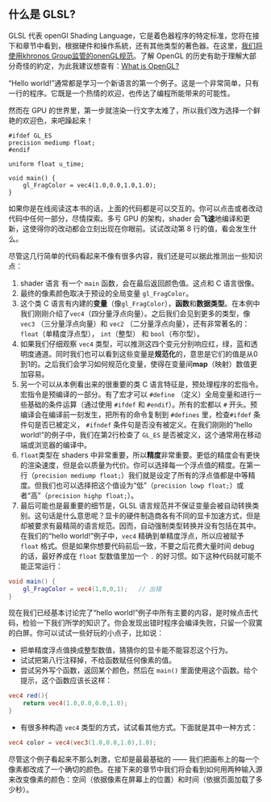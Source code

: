 ## 什么是 GLSL?
GLSL 代表 openGl Shading Language，它是着色器程序的特定标准，您将在接下和章节中看到，根据硬件和操作系統，还有其他类型的著色器。在这里，[我们将使用khronos Group监管的onenGL规范](https://www.khronos.org/opengl/)。了解 OpenGL 的历史有助于理解大部分奇怪的約定，为此我建议想查有：[What is OpenGL?](https://openglbook.com/chapter-0-preface-what-is-opengl.html)


“Hello world!”通常都是学习一个新语言的第一个例子。这是一个非常简单，只有一行的程序。它既是一个热情的欢迎，也传达了编程所能带来的可能性。

然而在 GPU 的世界里，第一步就渲染一行文字太难了，所以我们改为选择一个鲜艳的欢迎色，来吧躁起来！



```
#ifdef GL_ES
precision mediump float;
#endif

uniform float u_time;

void main() {
	gl_FragColor = vec4(1.0,0.0,1.0,1.0);
}
```

如果你是在线阅读这本书的话，上面的代码都是可以交互的。你可以点击或者改动代码中任何一部分，尽情探索。多亏 GPU 的架构，shader 会**飞速**地编译和更新，这使得你的改动都会立刻出现在你眼前。试试改动第 8 行的值，看会发生什么。

尽管这几行简单的代码看起来不像有很多内容，我们还是可以据此推测出一些知识点：

1. shader 语言 有一个 `main` 函数，会在最后返回颜色值。这点和 C 语言很像。
2. 最终的像素颜色取决于预设的全局变量 `gl_FragColor`。
3. 这个类 C 语言有内建的**变量**（像`gl_FragColor`），**函数**和**数据类型**。在本例中我们刚刚介绍了`vec4`（四分量浮点向量）。之后我们会见到更多的类型，像 `vec3` （三分量浮点向量）和 `vec2` （二分量浮点向量），还有非常著名的：`float`（单精度浮点型）， `int`（整型） 和 `bool`（布尔型）。
4. 如果我们仔细观察 `vec4` 类型，可以推测这四个变元分别响应红，绿，蓝和透明度通道。同时我们也可以看到这些变量是**规范化**的，意思是它们的值是从0到1的。之后我们会学习如何规范化变量，使得在变量间**map**（映射）数值更加容易。
5. 另一个可以从本例看出来的很重要的类 C 语言特征是，预处理程序的宏指令。宏指令是预编译的一部分。有了宏才可以 `#define` （定义）全局变量和进行一些基础的条件运算（通过使用 `#ifdef` 和 `#endif`）。所有的宏都以 `#` 开头。预编译会在编译前一刻发生，把所有的命令复制到 `#defines` 里，检查`#ifdef` 条件句是否已被定义， `#ifndef` 条件句是否没有被定义。在我们刚刚的“hello world!”的例子中，我们在第2行检查了 `GL_ES` 是否被定义，这个通常用在移动端或浏览器的编译中。
6. `float`类型在 shaders 中非常重要，所以**精度**非常重要。更低的精度会有更快的渲染速度，但是会以质量为代价。你可以选择每一个浮点值的精度。在第一行（`precision mediump float;`）我们就是设定了所有的浮点值都是中等精度。但我们也可以选择把这个值设为“低”（`precision lowp float;`）或者“高”（`precision highp float;`）。
7. 最后可能也是最重要的细节是，GLSL 语言规范并不保证变量会被自动转换类别。这句话是什么意思呢？显卡的硬件制造商各有不同的显卡加速方式，但是却被要求有最精简的语言规范。因而，自动强制类型转换并没有包括在其中。在我们的“hello world!”例子中，`vec4` 精确到单精度浮点，所以应被赋予 `float` 格式。但是如果你想要代码前后一致，不要之后花费大量时间 debug 的话，最好养成在 `float` 型数值里加一个 `.` 的好习惯。如下这种代码就可能不能正常运行：

```glsl
void main() {
    gl_FragColor = vec4(1,0,0,1);   // 出错
}
```

现在我们已经基本讨论完了“hello world!”例子中所有主要的内容，是时候点击代码，检验一下我们所学的知识了。你会发现出错时程序会编译失败，只留一个寂寞的白屏。你可以试试一些好玩的小点子，比如说：

- 把单精度浮点值换成整型数值，猜猜你的显卡能不能容忍这个行为。
- 试试把第八行注释掉，不给函数赋任何像素的值。
- 尝试另外写个函数，返回某个颜色，然后在 `main()` 里面使用这个函数。给个提示，这个函数应该长这样：

```glsl
vec4 red(){
    return vec4(1.0,0.0,0.0,1.0);
}
```

- 有很多种构造 `vec4` 类型的方式，试试看其他方式。下面就是其中一种方式：

```glsl
vec4 color = vec4(vec3(1.0,0.0,1.0),1.0);
```

尽管这个例子看起来不那么刺激，它却是最最基础的 —— 我们把画布上的每一个像素都改成了一个确切的颜色。在接下来的章节中我们将会看到如何用两种输入源来改变像素的颜色：空间（依据像素在屏幕上的位置）和时间（依据页面加载了多少秒）。